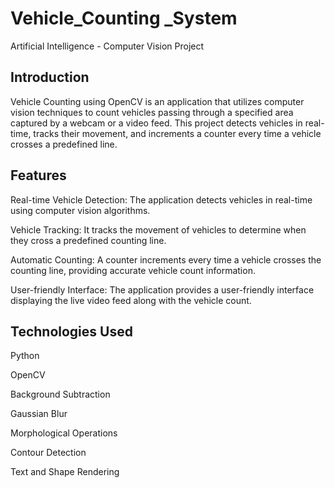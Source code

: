 # Vehicle_Counting _System
 Artificial Intelligence - Computer Vision Project

## Introduction

Vehicle Counting using OpenCV is an application that utilizes computer vision techniques to count vehicles passing through a specified area captured by a webcam or a video feed. This project detects vehicles in real-time, tracks their movement, and increments a counter every time a vehicle crosses a predefined line.

## Features

Real-time Vehicle Detection: The application detects vehicles in real-time using computer vision algorithms.

Vehicle Tracking: It tracks the movement of vehicles to determine when they cross a predefined counting line.

Automatic Counting: A counter increments every time a vehicle crosses the counting line, providing accurate vehicle count information.

User-friendly Interface: The application provides a user-friendly interface displaying the live video feed along with the vehicle count.

## Technologies Used

Python

OpenCV 

Background Subtraction

Gaussian Blur

Morphological Operations

Contour Detection

Text and Shape Rendering

